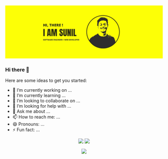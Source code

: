 ![MasterHead](./bannergit.jpg)

### Hi there 👋

Here are some ideas to get you started:

- 🔭 I’m currently working on ...
- 🌱 I’m currently learning ...
- 👯 I’m looking to collaborate on ...
- 🤔 I’m looking for help with ...
- 💬 Ask me about ...
- 📫 How to reach me: ...
- 😄 Pronouns: ...
- ⚡ Fun fact: ...

<p align="center">
  <img src="https://github-readme-stats.vercel.app/api?username=sunilk4u&count_private=true&show_icons=true&theme=highcontrast" />
  <img src="https://github-readme-stats.vercel.app/api/top-langs/?username=sunilk4u&layout=compact&theme=highcontrast" />
</p>
<p>
  <p align="center"><img src="http://github-readme-streak-stats.herokuapp.com?user=sunilk4u&theme=highcontrast&border_radius=5" /></p>
</p>
